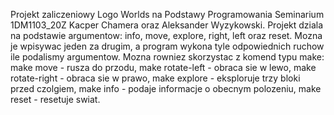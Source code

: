 Projekt zaliczeniowy Logo Worlds na Podstawy Programowania Seminarium 1DM1103_20Z Kacper Chamera oraz Aleksander Wyzykowski.
Projekt dziala na podstawie argumentow: info, move, explore, right, left oraz reset. Mozna je wpisywac jeden za drugim, a program wykona tyle odpowiednich ruchow ile podalismy argumentow.
Mozna rowniez skorzystac z komend typu make:
make move - rusza do przodu,
make rotate-left - obraca sie w lewo,
make rotate-right - obraca sie w prawo,
make explore - eksploruje trzy bloki przed czolgiem,
make info - podaje informacje o obecnym polozeniu,
make reset - resetuje swiat.
